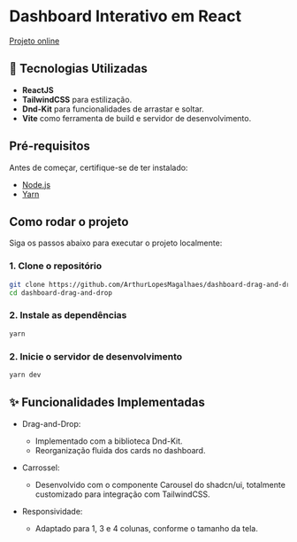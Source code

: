 # Dashboard Interativo em React

[Projeto online](https://dash-drag-and-drop.arthurspace.com/)

## 🚀 Tecnologias Utilizadas

- **ReactJS**
- **TailwindCSS** para estilização.
- **Dnd-Kit** para funcionalidades de arrastar e soltar.
- **Vite** como ferramenta de build e servidor de desenvolvimento.

## Pré-requisitos

Antes de começar, certifique-se de ter instalado:

- [Node.js](https://nodejs.org/)
- [Yarn](https://classic.yarnpkg.com/lang/en/docs/install/)

## Como rodar o projeto

Siga os passos abaixo para executar o projeto localmente:

### 1. Clone o repositório

```bash
git clone https://github.com/ArthurLopesMagalhaes/dashboard-drag-and-drop.gits
cd dashboard-drag-and-drop
```

### 2. Instale as dependências

```bash
yarn
```

### 2. Inicie o servidor de desenvolvimento

```bash
yarn dev
```

## ✨ Funcionalidades Implementadas

- Drag-and-Drop:

  - Implementado com a biblioteca Dnd-Kit.
  - Reorganização fluida dos cards no dashboard.

- Carrossel:

  - Desenvolvido com o componente Carousel do shadcn/ui, totalmente customizado para integração com TailwindCSS.

- Responsividade:
  - Adaptado para 1, 3 e 4 colunas, conforme o tamanho da tela.
